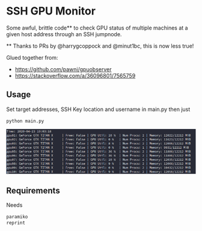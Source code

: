 # SSH GPU Monitor
Some awful, brittle code** to check GPU status of multiple machines at a given host address through an SSH jumpnode.

** Thanks to PRs by @harrygcoppock and @minut1bc, this is now less true!

Glued together from:
* https://github.com/pawni/gpuobserver
* https://stackoverflow.com/a/36096801/7565759

## Usage
Set target addresses, SSH Key location and username in main.py then just
```
python main.py
```
![Un-aesthetic Usage Example](example_running.png)




## Requirements
Needs
```
paramiko
reprint
```
